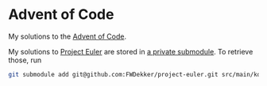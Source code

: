 # Advent of Code
My solutions to the [Advent of Code](https://adventofcode.com/).

My solutions to [Project Euler](https://projecteuler.net/) are stored in [a private submodule](https://github.com/FWDekker/project-euler).
To retrieve those, run
```sh
git submodule add git@github.com:FWDekker/project-euler.git src/main/kotlin/com/fwdekker/euler
```

